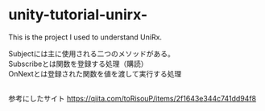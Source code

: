 # unity-tutorial-unirx-
This is the project I used to understand UniRx.  


Subjectには主に使用される二つのメソッドがある。  
Subscribeとは関数を登録する処理（購読）  
OnNextとは登録された関数を値を渡して実行する処理  

##
参考にしたサイト
https://qiita.com/toRisouP/items/2f1643e344c741dd94f8
